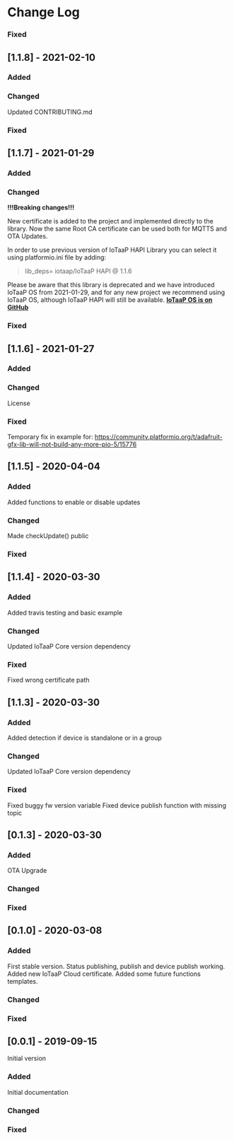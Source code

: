 # Change Log

### Fixed

## [1.1.8] - 2021-02-10
 
### Added

### Changed

Updated CONTRIBUTING.md
   
### Fixed

## [1.1.7] - 2021-01-29
 
### Added

### Changed

**!!!Breaking changes!!!**

New certificate is added to the project and implemented directly to the library. Now the same Root CA certificate can be 
used both for MQTTS and OTA Updates. 

In order to use previous version of IoTaaP HAPI Library you can select it using platformio.ini file by adding:
> lib_deps=
    iotaap/IoTaaP HAPI @ 1.1.6

Please be aware that this library is deprecated and we have introduced IoTaaP OS from 2021-01-29, and for any new project
we recommend using IoTaaP OS, although IoTaaP HAPI will still be available.
[**IoTaaP OS is on GitHub**](https://github.com/iotaap/iotaap-os)
   
### Fixed

## [1.1.6] - 2021-01-27
 
### Added

### Changed

License
   
### Fixed

Temporary fix in example for: https://community.platformio.org/t/adafruit-gfx-lib-will-not-build-any-more-pio-5/15776

## [1.1.5] - 2020-04-04
 
### Added

Added functions to enable or disable updates
 
### Changed

Made checkUpdate() public
   
### Fixed

## [1.1.4] - 2020-03-30
 
### Added

Added travis testing and basic example
 
### Changed

Updated IoTaaP Core version dependency
   
### Fixed

Fixed wrong certificate path

## [1.1.3] - 2020-03-30
 
### Added

Added detection if device is standalone or in a group
 
### Changed

Updated IoTaaP Core version dependency
   
### Fixed

Fixed buggy fw version variable
Fixed device publish function with missing topic

## [0.1.3] - 2020-03-30
 
### Added

OTA Upgrade
 
### Changed
   
### Fixed

## [0.1.0] - 2020-03-08
 
### Added

First stable version. Status publishing, publish and device publish working.
Added new IoTaaP Cloud certificate.
Added some future functions templates.
 
### Changed
   
### Fixed
     
## [0.0.1] - 2019-09-15
  
Initial version
 
### Added

Initial documentation
 
### Changed
   
### Fixed